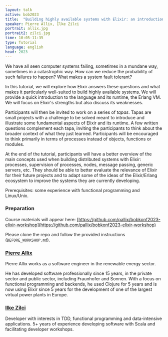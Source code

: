 ```yaml
---
layout: talk
active: bob2023
title:  "Building highly available systems with Elixir: an introduction"
speaker: Pierre Allix, Ilke Zilci
portrait: allix.jpg
portrait2: zilci.jpg
time: 10:05-11:35
type: Tutorial
language: english
head: 2023
---
```


We have all seen computer systems failing, sometimes in a mundane way, sometimes
in a catastrophic way. How can we reduce the probability of such failures to
happen? What makes a system fault tolerant?

In this tutorial, we will explore how Elixir answers these questions and what
makes it particularly well-suited to build highly available systems. We will
provide a quick introduction to the language and its runtime, the Erlang VM. We
will focus on Elixir's strengths but also discuss its weaknesses.

Participants will then be invited to work on a series of *tapas*. Tapas are
small projects with a challenge to be solved meant to introduce and illustrate
some fundamental aspects of Elixir and its runtime. A few written questions
complement each tapa, inviting the participants to think about the broader
context of what they just learned. Participants will be encouraged to think
primarily in terms of processes instead of objects, functions or modules.

At the end of the tutorial, participants will have a better overview of the main
concepts used when building distributed systems with Elixir: processes,
supervision of processes, nodes, message passing, generic servers, etc. They
should be able to better evaluate the relevance of Elixir for their future
projects and to adapt some of the ideas of the Elixir/Erlang ecosystem to
improve the systems they are currently developing.

Prerequisites: some experience with functional programming and Linux/Unix.

### Preparation

Course materials will appear here:
[https://github.com/pallix/bobkonf2023-elixir-workshop](https://github.com/pallix/bobkonf2023-elixir-workshop)

Please clone the repo and follow the provided instructions
(`BEFORE_WORKSHOP.md`).

### [Pierre Allix](https://github.com/pallix)

Pierre Allix works as a software engineer in the renewable energy sector.

He has developed software professionally since 15 years, in the private sector
and public sector, including Fraunhofer and Sonnen. With a focus on functional
programming and backends, he used Clojure for 5 years and is now using Elixir
since 5 years for the development of one of the largest virtual power plants in
Europe.

### [Ilke Zilci](https://ilke-zilci.github.io)

Developer with interests in TDD, functional programming and
data-intensive applications. 5+ years of experience developing
software with Scala and facilitating developer workshops.

